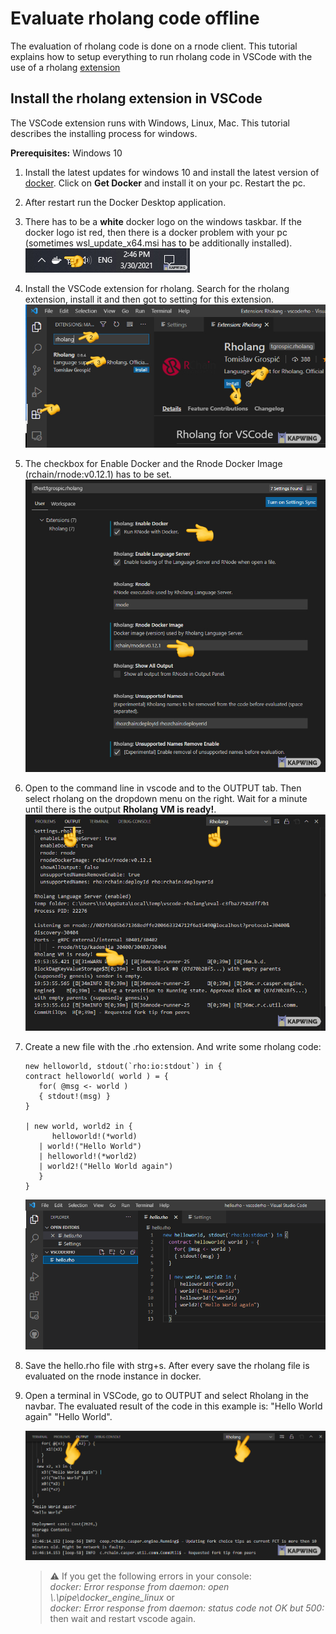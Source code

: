 # Evaluate rholang code offline

The evaluation of rholang code is done on a rnode client. This tutorial explains how to setup everything to run rholang code in VSCode with the use of a rholang [extension](https://marketplace.visualstudio.com/vscode)

## Install the rholang extension in VSCode

The VSCode extension runs with Windows, Linux, Mac. This tutorial describes the installing process for windows.

**Prerequisites:**
Windows 10

1. Install the latest updates for windows 10 and install the latest version of [docker](https://hub.docker.com/editions/community/docker-ce-desktop-windows/). Click on **Get Docker** and install it on your pc. Restart the pc.
2. After restart run the Docker Desktop application.
3. There has to be a **white** docker logo on the windows taskbar.
   If the docker logo ist red, then there is a docker problem with your pc (sometimes wsl_update_x64.msi has to be additionally installed).
   ![vscode1](./images/vscode-1.png)

4. Install the VSCode extension for rholang. Search for the rholang extension, install it and then got to setting for this extension.
   ![dev3](./images/vscode-3.png)

5. The checkbox for Enable Docker and the Rnode Docker Image (rchain/rnode:v0.12.1) has to be set.
   ![dev2](./images/vscode-4.png)
6. Open to the command line in vscode and to the OUTPUT tab. Then select rholang on the dropdown menu on the right. Wait for a minute until there is the output **Rholang VM is ready!**.
   ![dev2](./images/vscode-7.png)

7. Create a new file with the .rho extension. And write some rholang code:

   ```javascript{numberLines: true}
   new helloworld, stdout(`rho:io:stdout`) in {
   contract helloworld( world ) = {
      for( @msg <- world )
      { stdout!(msg) }
   }

   | new world, world2 in {
         helloworld!(*world)
      | world!("Hello World")
      | helloworld!(*world2)
      | world2!("Hello World again")
      }
   }
   ```

   ![dev3](./images/vscode-5.png)

8. Save the hello.rho file with strg+s. After every save the rholang file is evaluated on the rnode instance in docker.

9. Open a terminal in VSCode, go to OUTPUT and select Rholang in the navbar. The evaluated result of the code in this example is: "Hello World again"
   "Hello World".

   ![dev4](./images/vscode-6.png)

   > ⚠️ If you get the following errors in your console:  
   > _docker: Error response from daemon: open \\.\pipe\docker_engine_linux_ or  
   > _docker: Error response from daemon: status code not OK but 500:_ then wait and restart vscode again.
